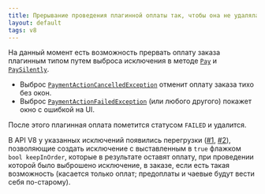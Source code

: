 ```yaml
---
title: Прерывание проведения плагинной оплаты так, чтобы она не удалялась из заказа
layout: default
tags: v8
---
```


На данный момент есть возможность прервать оплату заказа плагинным типом путем выброса исключения в методе
[`Pay`](https://iiko.github.io/front.api.sdk/v8/html/M_Resto_Front_Api_IPaymentProcessor_Pay.htm) и
[`PaySilently`](https://iiko.github.io/front.api.sdk/v8/html/M_Resto_Front_Api_IPaymentProcessor_PaySilently.htm).

- Выброс [`PaymentActionCancelledException`](https://iiko.github.io/front.api.sdk/v8/html/T_Resto_Front_Api_Exceptions_PaymentActionCancelledException.htm)
отменит оплату заказа тихо без окон.
- Выброс [`PaymentActionFailedException`](https://iiko.github.io/front.api.sdk/v8/html/T_Resto_Front_Api_Exceptions_PaymentActionFailedException.htm)
(или любого другого) покажет окно с ошибкой на UI.

После этого плагинная оплата пометится статусом `FAILED` и удалится.

В API V8 у указанных исключений появились перегрузки
([#1](https://iiko.github.io/front.api.sdk/v8/html/M_Resto_Front_Api_Exceptions_PaymentActionCancelledException__ctor_2.htm),
[#2](https://iiko.github.io/front.api.sdk/v8/html/M_Resto_Front_Api_Exceptions_PaymentActionFailedException__ctor_2.htm)),
позволяющие создать исключение с выставленным в `true` флажком `bool keepInOrder`, которые в результате оставят оплату, при проведении которой было выброшено исключение, в заказе, если есть такая возможность (касается только оплат; предоплаты и чаевые будут вести себя по-старому).